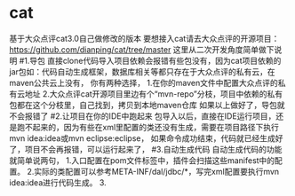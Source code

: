 # cat
基于大众点评cat3.0自己做修改的版本
要想接入cat请去大众点评的开源项目：https://github.com/dianping/cat/tree/master
这里从二次开发角度简单做下说明
#1.导包
直接clone代码导入项目依赖会报错有些包没有，因为cat项目依赖的jar包如：代码自动生成框架，数据库相关等都只存在于大众点评的私有云，在maven公共云上没有，
你有两种选择，
1.在你的maven文件中配置大众点评的私有云地址
2.大众点评cat开源项目里边有个“mvn-repo”分枝，项目中依赖的私有包都在这个分枝里，自己找到，拷贝到本地maven仓库
如果以上做好了，导包就不会报错了
#2.让项目在你的IDE中跑起来
包导入以后，直接在IDE运行项目，还是跑不起来的，因为有些在xml里配置的类还没有生成，需要在项目路径下执行mvn idea:idea或mvn eclipse:eclipse，
如果命令成功结束，代码就已经生成好了，项目不会再报错，可以运行起来了，
#3.自动生成代码
自动生成代码的功能就简单说两句，
1.入口配置在pom文件<manifest>标签中，插件会扫描这些manifest中的配置。
2.实际的类配置可以参考META-INF/dal/jdbc/*，写完xml配置要执行mvn idea:idea进行代码生成。
3.
